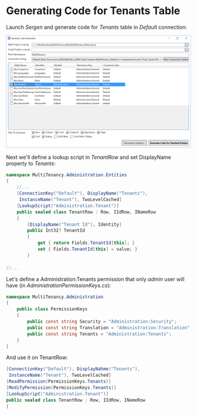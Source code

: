 # Generating Code for Tenants Table

Launch *Sergen* and generate code for *Tenants* table in *Default* connection:

![Tenants Table](img/sergen_tenants.png)

Next we'll define a lookup script in *TenantRow* and set DisplayName property to *Tenants*:

```csharp
namespace MultiTenancy.Administration.Entities
{
    //...
    [ConnectionKey("Default"), DisplayName("Tenants"), 
     InstanceName("Tenant"), TwoLevelCached]
    [LookupScript("Administration.Tenant")]
    public sealed class TenantRow : Row, IIdRow, INameRow
    {
        [DisplayName("Tenant Id"), Identity]
        public Int32? TenantId
        {
            get { return Fields.TenantId[this]; }
            set { Fields.TenantId[this] = value; }
        }

//...
```

Let's define a Administration:Tenants permission that only *admin* user will have (in _AdministrationPermissionKeys.cs_):

```csharp
namespace MultiTenancy.Administration
{
    public class PermissionKeys
    {
        public const string Security = "Administration:Security";
        public const string Translation = "Administration:Translation";
        public const string Tenants = "Administration:Tenants";
    }
}
```

And use it on TenantRow:

```csharp
[ConnectionKey("Default"), DisplayNahme("Tenants"), 
 InstanceName("Tenant"), TwoLevelCached]
[ReadPermission(PermissionKeys.Tenants)]
[ModifyPermission(PermissionKeys.Tenants)]
[LookupScript("Administration.Tenant")]
public sealed class TenantRow : Row, IIdRow, INameRow
{

```
